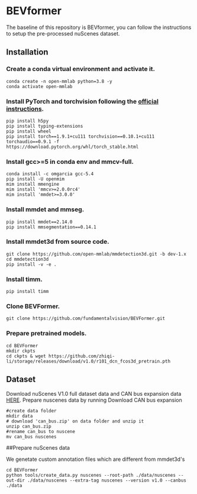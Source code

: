 # BEVformer
The baseline of this repository is BEVformer, you can follow the instructions to setup the pre-processed nuScenes dataset.
## Installation
### Create a conda virtual environment and activate it.
```
conda create -n open-mmlab python=3.8 -y
conda activate open-mmlab
```
### Install PyTorch and torchvision following the [official instructions](https://pytorch.org/).
```
pip install h5py
pip install typing-extensions
pip install wheel
pip install torch==1.9.1+cu111 torchvision==0.10.1+cu111 torchaudio==0.9.1 -f https://download.pytorch.org/whl/torch_stable.html
```
### Install gcc>=5 in conda env and mmcv-full.
```
conda install -c omgarcia gcc-5.4
pip install -U openmim
mim install mmengine
mim install 'mmcv>=2.0.0rc4'
mim install 'mmdet>=3.0.0'
```
### Install mmdet and mmseg.
```
pip install mmdet==2.14.0
pip install mmsegmentation==0.14.1
```
### Install mmdet3d from source code.
```
git clone https://github.com/open-mmlab/mmdetection3d.git -b dev-1.x
cd mmdetection3d
pip install -v -e .
```
### Install timm.
```
pip install timm
```
### Clone BEVFormer.
```
git clone https://github.com/fundamentalvision/BEVFormer.git
```
###  Prepare pretrained models.
```
cd BEVFormer
mkdir ckpts
cd ckpts & wget https://github.com/zhiqi-li/storage/releases/download/v1.0/r101_dcn_fcos3d_pretrain.pth
```
## Dataset

Download nuScenes V1.0 full dataset data and CAN bus expansion data [HERE](https://www.nuscenes.org/download). Prepare nuscenes data by running Download CAN bus expansion
```
#create data folder
mkdir data
# download 'can_bus.zip' on data folder and unzip it
unzip can_bus.zip 
#rename can_bus to nuscene
mv can_bus nuscenes
```
##Prepare nuScenes data

We genetate custom annotation files which are different from mmdet3d's
```
cd BEVFormer
python tools/create_data.py nuscenes --root-path ./data/nuscenes --out-dir ./data/nuscenes --extra-tag nuscenes --version v1.0 --canbus ./data
```
